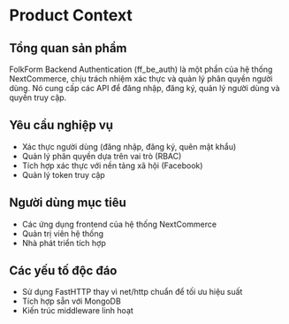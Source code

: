 # Product Context

## Tổng quan sản phẩm
FolkForm Backend Authentication (ff_be_auth) là một phần của hệ thống NextCommerce, chịu trách nhiệm xác thực và quản lý phân quyền người dùng. Nó cung cấp các API để đăng nhập, đăng ký, quản lý người dùng và quyền truy cập.

## Yêu cầu nghiệp vụ
- Xác thực người dùng (đăng nhập, đăng ký, quên mật khẩu)
- Quản lý phân quyền dựa trên vai trò (RBAC)
- Tích hợp xác thực với nền tảng xã hội (Facebook)
- Quản lý token truy cập

## Người dùng mục tiêu
- Các ứng dụng frontend của hệ thống NextCommerce
- Quản trị viên hệ thống
- Nhà phát triển tích hợp

## Các yếu tố độc đáo
- Sử dụng FastHTTP thay vì net/http chuẩn để tối ưu hiệu suất
- Tích hợp sẵn với MongoDB
- Kiến trúc middleware linh hoạt 